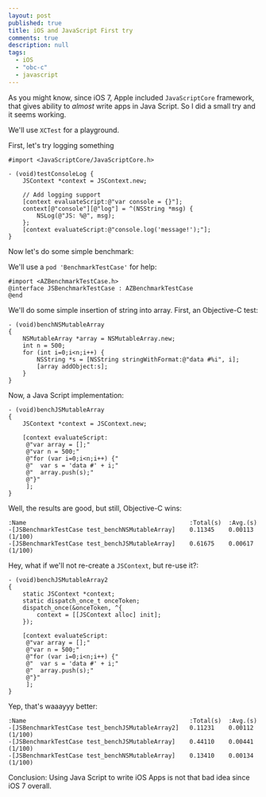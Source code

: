 ```yaml
---
layout: post
published: true
title: iOS and JavaScript First try
comments: true
description: null
tags: 
  - iOS
  - "obc-c"
  - javascript
---
```


As you might know, since iOS 7, Apple included `JavaScriptCore` framework, that gives ability to _almost_ write apps in Java Script. So I did a small try and it seems working. 

We'll use `XCTest` for a playground.

First, let's try logging something

``` obj-c
#import <JavaScriptCore/JavaScriptCore.h>

- (void)testConsoleLog {
    JSContext *context = JSContext.new;
    
    // Add logging support
    [context evaluateScript:@"var console = {}"];
    context[@"console"][@"log"] = ^(NSString *msg) {
        NSLog(@"JS: %@", msg);
    };
    [context evaluateScript:@"console.log('message!');"];
}
```

Now let's do some simple benchmark:

<!-- more -->

We'll use a `pod 'BenchmarkTestCase'` for help:

``` obj-c
#import <AZBenchmarkTestCase.h>
@interface JSBenchmarkTestCase : AZBenchmarkTestCase
@end
```

We'll do some simple insertion of string into array. First, an Objective-C test:

``` obj-c
- (void)benchNSMutableArray
{
    NSMutableArray *array = NSMutableArray.new;
    int n = 500;
    for (int i=0;i<n;i++) {
        NSString *s = [NSString stringWithFormat:@"data #%i", i];
        [array addObject:s];
    }
}
```

Now, a Java Script implementation:

``` obj-c
- (void)benchJSMutableArray
{
    JSContext *context = JSContext.new;
    
    [context evaluateScript:
     @"var array = [];"
     @"var n = 500;"
     @"for (var i=0;i<n;i++) {"
     @"  var s = 'data #' + i;"
     @"  array.push(s);"
     @"}"
     ];
}
```

Well, the results are good, but still, Objective-C wins:

```
:Name                                              :Total(s)  :Avg.(s)  
-[JSBenchmarkTestCase test_benchNSMutableArray]    0.11345    0.00113    (1/100)
-[JSBenchmarkTestCase test_benchJSMutableArray]    0.61675    0.00617    (1/100)
```

Hey, what if we'll not re-create a `JSContext`, but re-use it?:

``` obj-c
- (void)benchJSMutableArray2
{
    static JSContext *context;
    static dispatch_once_t onceToken;
    dispatch_once(&onceToken, ^{
        context = [[JSContext alloc] init];
    });
    
    [context evaluateScript:
     @"var array = [];"
     @"var n = 500;"
     @"for (var i=0;i<n;i++) {"
     @"  var s = 'data #' + i;"
     @"  array.push(s);"
     @"}"
     ];
}
```

Yep, that's waaayyy better:

```
:Name                                              :Total(s)  :Avg.(s)  
-[JSBenchmarkTestCase test_benchJSMutableArray2]   0.11231    0.00112    (1/100)
-[JSBenchmarkTestCase test_benchJSMutableArray]    0.44110    0.00441    (1/100)
-[JSBenchmarkTestCase test_benchNSMutableArray]    0.13410    0.00134    (1/100)
```

Conclusion: Using Java Script to write iOS Apps is not that bad idea since iOS 7 overall.